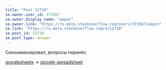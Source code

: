 ```yaml
---
title: "Post 12710"
se.owner.user_id: 373567
se.owner.display_name: "aepot"
se.owner.link: "https://ru.meta.stackoverflow.com/users/373567/aepot"
se.link: "https://ru.meta.stackoverflow.com/a/12710"
se.post_id: 12710
se.post_type: answer
---
```

<p>Синонимизировал, вопросы перенёс</p>
<p><a href="https://ru.stackoverflow.com/questions/tagged/googlesheets" class="post-tag" title="показать вопросы с меткой [googlesheets]" aria-label="показать вопросы с меткой [googlesheets]" rel="tag" aria-labelledby="tag-googlesheets-tooltip-container">googlesheets</a> → <a href="https://ru.stackoverflow.com/questions/tagged/google-spreadsheet" class="post-tag" title="показать вопросы с меткой [google-spreadsheet]" aria-label="показать вопросы с меткой [google-spreadsheet]" rel="tag" aria-labelledby="tag-google-spreadsheet-tooltip-container">google-spreadsheet</a></p>
